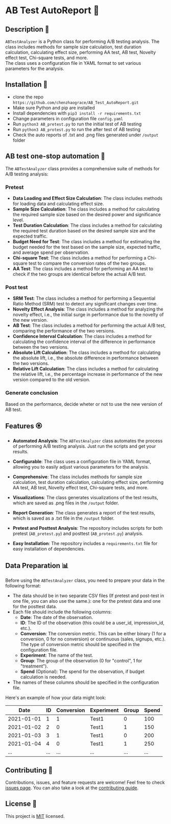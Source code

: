 # AB Test AutoReport 🤖

## Description 🧩

`ABTestAnalyzer` is a Python class for performing A/B testing analysis. The class includes methods for sample size calculation, test duration calculation, calculating effect size, performing AA test, AB test, Novelty effect test, Chi-square tests, and more.  
The class uses a configuration file in YAML format to set various parameters for the analysis.

## Installation 🔌
- clone the repo `https://github.com/chenzhaograce/AB_Test_AutoReport.git`
- Make sure Python and pip are installed
- Install dependencies with `pip3 install -r requirements.txt`
- Change parameters in configuration file `config.yaml`
- Run `python3 AB_pretest.py` to run the initial test of AB testing
- Run `python3 AB_protest.py` to run the after test of AB testing
- Check the auto reports of .txt and .png files generated under `/output` folder

## AB test one-stop automation 🎯
The `ABTestAnalyzer` class provides a comprehensive suite of methods for A/B testing analysis:
### Pretest
- **Data Loading and Effect Size Calculation**: The class includes methods for loading data and calculating effect size.
- **Sample Size Calculation**: The class includes a method for calculating the required sample size based on the desired power and significance level.
- **Test Duration Calculation**: The class includes a method for calculating the required test duration based on the desired sample size and the expected traffic. 
- **Budget Need for Test**: The class includes a method for estimating the budget needed for the test based on the sample size, expected traffic, and average spend per observation.
- **Chi-square Test**: The class includes a method for performing a Chi-square test to compare the conversion rates of the two groups.
- **AA Test**: The class includes a method for performing an AA test to check if the two groups are identical before the actual A/B test.
### Post test
- **SRM Test**: The class includes a method for performing a Sequential Ratio Method (SRM) test to detect any significant changes over time.
- **Novelty Effect Analysis**: The class includes a method for analyzing the novelty effect, i.e., the initial surge in performance due to the novelty of the new version.
- **AB Test**: The class includes a method for performing the actual A/B test, comparing the performance of the two versions.
- **Confidence Interval Calculation**: The class includes a method for calculating the confidence interval of the difference in performance between the two versions.
- **Absolute Lift Calculation**: The class includes a method for calculating the absolute lift, i.e., the absolute difference in performance between the two versions.
- **Relative Lift Calculation**: The class includes a method for calculating the relative lift, i.e., the percentage increase in performance of the new version compared to the old version.
### Generate conclusion
Based on the performance, decide wheter or not to use the new version of AB test.


## Features 🏵️
- **Automated Analysis**: The `ABTestAnalyzer` class automates the process of performing A/B testing analysis. Just run the scripts and get your results.

- **Configurable**: The class uses a configuration file in YAML format, allowing you to easily adjust various parameters for the analysis.

- **Comprehensive**: The class includes methods for sample size calculation, test duration calculation, calculating effect size, performing AA test, AB test, Novelty effect test, Chi-square tests, and more.

- **Visualizations**: The class generates visualizations of the test results, which are saved as .png files in the `/output` folder.

- **Report Generation**: The class generates a report of the test results, which is saved as a .txt file in the `/output` folder.

- **Pretest and Posttest Analysis**: The repository includes scripts for both pretest (`AB_pretest.py`) and posttest (`AB_protest.py`) analysis.

- **Easy Installation**: The repository includes a `requirements.txt` file for easy installation of dependencies.

## Data Preparation 📊

Before using the `ABTestAnalyzer` class, you need to prepare your data in the following format:

- The data should be in two separate CSV files (If pretest and post-test in one file, you can also use the same.): one for the pretest data and one for the posttest data.
- Each file should include the following columns:
    - **Date**: The date of the observation.
    - **ID**: The ID of the observation (this could be a user_id, impression_id, etc.).
    - **Conversion**: The conversion metric. This can be either binary (1 for a conversion, 0 for no conversion) or continuous (sales, signups, etc.). The type of conversion metric should be specified in the configuration file.
    - **Experiment**: The name of the test.
    - **Group**: The group of the observation (0 for "control", 1 for "treatment").
    - **Spend** (Optional): The spend for the observation, if budget calculation is needed.
- The names of these columns should be specified in the configuration file.

Here's an example of how your data might look:

| Date       | ID  | Conversion | Experiment | Group | Spend |
|------------|-----|------------|------------|-------|-------|
| 2021-01-01 | 1   | 1          | Test1      | 0     | 100   |
| 2021-01-02 | 2   | 0          | Test1      | 1     | 150   |
| 2021-01-03 | 3   | 1          | Test1      | 0     | 200   |
| 2021-01-04 | 4   | 0          | Test1      | 1     | 250   |
| ...        | ... | ...        | ...        | ...   | ...   |

## Contributing 🤝

Contributions, issues, and feature requests are welcome! Feel free to check [issues page](https://github.com/chenzhaograce/AB_Test_AutoReport/issues). You can also take a look at the [contributing guide](https://github.com/chenzhaograce/AB_Test_AutoReport/blob/main/CONTRIBUTING.md).

## License 📝

This project is [MIT](https://github.com/chenzhaograce/AB_Test_AutoReport/blob/main/LICENSE) licensed.